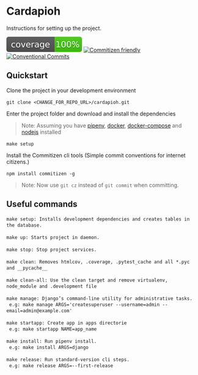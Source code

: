 # Cardapioh

Instructions for setting up the project.

![coverage](./coverage.svg)
[![Commitizen friendly](https://img.shields.io/badge/commitizen-friendly-brightgreen.svg)](http://commitizen.github.io/cz-cli/)
[![Conventional Commits](https://img.shields.io/badge/Conventional%20Commits-1.0.0-yellow.svg)](https://conventionalcommits.org)
## Quickstart

Clone the project in your development environment

```shell script
git clone <CHANGE_FOR_REPO_URL>/cardapioh.git
```

Enter the project folder and download and install the dependencies

> Note: Assuming you have [pipenv](https://github.com/pypa/pipenv#installation),  [docker](https://docs.docker.com/install/), [docker-compose](https://docs.docker.com/compose/install/) and [nodejs](https://nodejs.org/en/download/)  installed


```shell script
make setup
```

Install the Commitizen cli tools (Simple commit conventions for internet citizens.)

```shell script
npm install commitizen -g
```
> Note: Now use `git cz` instead of `git commit` when committing.

## Useful commands

```shell script
make setup: Installs development dependencies and creates tables in the database.

make up: Starts project in daemon.

make stop: Stop project services.

make clean: Removes htmlcov, .coverage, .pytest_cache and all *.pyc and __pycache__

make clean-all: Use the clean target and remove virtualenv, node_module and .development file

make manage: Django’s command-line utility for administrative tasks.
 e.g: make manage ARGS='createsuperuser --username=admin --email=admin@example.com'

make startapp: Create app in apps directorie
 e.g: make startapp NAME=app_name

make install: Run pipenv install.
 e.g: make install ARGS=django

make release: Run standard-version cli steps.
 e.g: make release ARGS=--first-release
```
